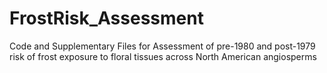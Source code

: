# FrostRisk_Assessment
Code and Supplementary Files for Assessment of pre-1980 and post-1979 risk of frost exposure to floral tissues across North American angiosperms

